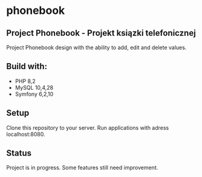 # phonebook
Project Phonebook - Projekt ksiązki telefonicznej
------------------------------------
Project Phonebook design with the ability to add, edit and delete values.

Build with:
-
- PHP 8,2
- MySQL 10,4,28
- Symfony 6,2,10

Setup
-
Clone this repository to your server. Run applications with adress localhost:8080.

Status
-
Project is in progress. Some features still need improvement.
